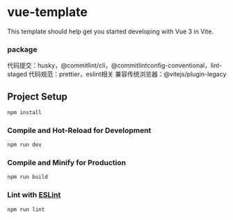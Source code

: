 # vue-template

This template should help get you started developing with Vue 3 in Vite.

### package
代码提交：husky，@commitlint/cli，@commitlintconfig-conventional，lint-staged
代码规范：prettier，eslint相关
兼容传统浏览器：@vitejs/plugin-legacy

## Project Setup

```sh
npm install
```

### Compile and Hot-Reload for Development

```sh
npm run dev
```

### Compile and Minify for Production

```sh
npm run build
```

### Lint with [ESLint](https://eslint.org/)

```sh
npm run lint
```
